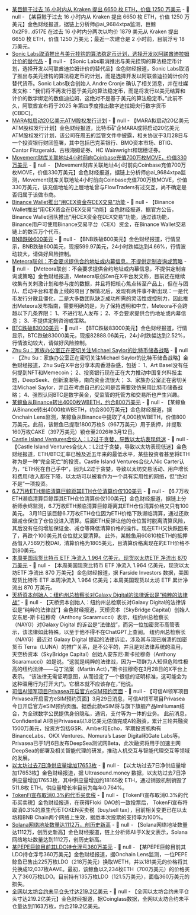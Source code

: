 - [某巨鲸于过去 16 小时内从 Kraken 提出 6650 枚 ETH，价值 1250 万美元]() - 📰 null - 【某巨鲸于过去 16 小时内从 Kraken 提出 6650 枚 ETH，价值 1250 万美元】金色财经报道，据链上分析师@ai_9684xtpa监测，巨鲸 0x2F9...d517E 在过去 16 小时内分两次以均价 1879 美元从 Kraken 提出 6650 枚 ETH，价值 1250 万美元；最近一次建仓是 2 小时前，目前浮亏 18 万美元。
- [Sonic Labs取消推出与美元挂钩的算法稳定币计划，选择开发以阿联酋迪拉姆计价的替代品](https://cointelegraph.com/news/sonic-usd-algorithmic-stablecoin-dirham-stablecoin) - 📰 null - 【Sonic Labs取消推出与美元挂钩的算法稳定币计划，选择开发以阿联酋迪拉姆计价的替代品】金色财经报道，Sonic Labs取消了推出与美元挂钩的算法稳定币的计划，而是选择开发以阿联酋迪拉姆计价的替代货币。Sonic Labs联合创始人 Andre Cronje 确认了相关消息，并在社媒发文称：“我们将不再发行基于美元的算法稳定币，而是将发行以美元结算和计价的数学绑定的数值迪拉姆，这绝对不是基于美元的算法稳定币。”此前不久，阿联酋宣布将于2025 年第四季度推出数字迪拉姆央行数字货币 (CBDC)。
- [MARA拟启动20亿美元ATM股权发行计划](https://www.theminermag.com/news/2025-03-29/mara-atm-bitcoin-stock) - 📰 null - 【MARA拟启动20亿美元ATM股权发行计划】金色财经报道，比特币矿企MARA或将启动20亿美元ATM股权发行计划，该公司在周五的监管文件中披露，相关协议于3月28日与一个投资银行财团签署，其中包括巴克莱银行、BMO资本市场、BTIG、Cantor Fitzgerald、古根海姆证券、HC Wainwright和瑞穗证券。
- [Movement财库关联地址4小时前向Coinbase充值700万枚MOVE，价值330万美元]() - 📰 null - 【Movement财库关联地址4小时前向Coinbase充值700万枚MOVE，价值330万美元】金色财经报道，据链上分析师@ai_9684xtpa监测，Movement财库关联地址4小时前向Coinbase充值700万枚MOVE，价值330万美元，该充值地址的上层地址曾与FlowTraders有过交互，尚不确定是否归属于该做市商。
- [Binance Wallet推出“用CEX资金在DEX交易”功能](https://x.com/BinanceWallet/status/1905953250941006203) - 📰 null - 【Binance Wallet推出“用CEX资金在DEX交易”功能】金色财经报道，据官方公告，Binance Wallet团队推出“用CEX资金在DEX交易”功能，通过该功能，Binance用户可使用Binance交易平台（CEX）资金，在Binance Wallet交易链上的数百万个代币。
- [BNB跌破600美元]() - 📰 null - 【BNB跌破600美元】金色财经报道，行情显示，BNB跌破600美元，现报599.97美元，24小时跌幅达到4.66%，行情波动较大，请做好风险控制。
- [Meteora联创：不会要求提供合约地址或内幕信息，不提供定制咨询或策略](https://x.com/realdezen/status/1905321326052868225) - 📰 null - 【Meteora联创：不会要求提供合约地址或内幕信息，不提供定制咨询或策略】金色财经报道，Meteora联创Zen在X平台发文称，目前还在继续收集有关刺激计划和参与度的数据，并且将把核心焦点转至产品上，但在与团队、启动平台和准备上线的项目了解情况后，发现有两件事不断出现：一是代币发行分散且僵化，二是大多数团队缺乏成功所需的灵活性或控制力，因此推出Meteora发布指南，需要明确的是，为了保持透明和中立，Meteora不会跨越以下几条界限： 
1、不进行私人发布； 
2、不会要求提供合约地址或内幕信息； 
3、不提供定制咨询或策略。
- [BTC跌破83000美元]() - 📰 null - 【BTC跌破83000美元】金色财经报道，行情显示，BTC跌破83000美元，现报82888.06美元，24小时跌幅达到2.52%，行情波动较大，请做好风险控制。
- [Zhu Su：家族办公室正在密切关注Michael Saylor的比特币储备战略](https://x.com/zhusu/status/1905930522758684822) - 📰 null - 【Zhu Su：家族办公室正在密切关注Michael Saylor的比特币储备战略】金色财经报道，Zhu Su在X平台分享本周香港杂感，包括： 
1、Art Basel没有任何提到NFT和Memecoin； 
2、投资银行现在正在大力推动中国复兴科技主题，DeepSeek、创新浪潮等，南向资金流很大； 
3、家族办公室正在密切关注Michael Saylor，并且在考虑自己的公司是否需要效仿采用比特币储备战略； 
4、强烈认同BTC是数字黄金，受监管的托管方和交易所也产生兴趣。
- [某鲸鱼从Binance转出4000枚WBETH，约合800万美元](https://x.com/OnchainLens/status/1905932675216769298) - 📰 null - 【某鲸鱼从Binance转出4000枚WBETH，约合800万美元】金色财经报道，据Onchain Lens监测，某鲸鱼从Binance中提取了4,000枚WBETH，价值800万美元。此前，该鲸鱼已提取1800万枚S（967万美元）用于质押，并提取160万枚CAKE（397万美元）锁仓至2026年3月12日。
- [Castle Island Ventures合伙人：L2过于贪婪，导致以太坊表现低迷](https://cointelegraph.com/news/layer-2-reason-for-ethereum-declining-investment-appeal-crypto-venture-capitalist) - 📰 null - 【Castle Island Ventures合伙人：L2过于贪婪，导致以太坊表现低迷】金色财经报道，ETH/BTC汇率已触及近五年来的最低水平，某些投资者甚至将ETH称为是一种“完全死亡”的投资。Castle Island Ventures合伙人Nic Carter认为，“ETH死在自己手中”，因为L2过于贪婪，导致以太坊交易活动、用户增长和费用/收入都在下降，以太坊可以被看作为一个具有实用性的网络，但“绝对不是”一项投资。
- [6.7万枚ETH濒临清算巨鲸距其ETH仓位清算价仅100美元](https://x.com/EmberCN/status/1905909631266025683) - 📰 null - 【6.7万枚ETH濒临清算巨鲸距其ETH仓位清算价仅100美元】金色财经报道，据链上分析师余烬监测，6.7万枚ETH濒临清算巨鲸距离其ETH仓位清算价格又只有100美元。 
3月11日该巨鲸6.7万枚ETH仓位因为ETH价格下跌濒临清算，通过还款跟减仓保住了仓位没进入清算。后面ETH反弹让他的仓位暂时脱离清算风险，其后没有任何增加保证金、减仓等降低清算价格的操作。现在ETH又快跌回来了，再跌个100美元其仓位就又要清算。 
此外，某鲸鱼用60810枚ETH的抵押品借入7569万枚DAI，清算价格为1805美元，目清算价格离现在的ETH价格不到80美元。
- [本周美国现货比特币 ETF 净流入 1.964 亿美元，现货以太坊ETF 净流出 870 万美元](https://farside.co.uk/btc/) - 📰 null - 【本周美国现货比特币 ETF 净流入 1.964 亿美元，现货以太坊ETF 净流出 870 万美元】金色财经报道，据 Farside Investors 数据，美国现货比特币 ETF 本周净流入 1.964 亿美元；本周美国现货以太坊 ETF 累计净流出 870 万美元。
- [天桥资本创始人：纽约州总检察长对Galaxy Digital的法律诉讼是“纯粹的法律战”](https://cointelegraph.com/news/nayg-lawsuit-galaxy-digital-lawfare-anthony-scaramucci) - 📰 null - 【天桥资本创始人：纽约州总检察长对Galaxy Digital的法律诉讼是“纯粹的法律战”】金色财经报道，天桥资本（SkyBridge Capital）创始人安东尼-斯卡拉穆奇（Anthony Scaramucci）表示，纽约州总检察长（NAYG）对Galaxy Digital 的诉讼是“法律战”，而另一位加密货币高管表示，该法律如此特殊，以至于他不得不在ChatGPT上查阅。 
纽约州总检察长（NAYG）最近对 Galaxy Digital 提起的法律诉讼，涉及其与现已崩溃的加密货币 Terra（LUNA）的推广关系，是不公平的，并且是对法律系统的滥用，天空桥资本（SkyBridge Capital）创始人安东尼·斯卡拉穆奇（Anthony Scaramucci）如是说。“这就是纯粹的法律战，因为一项鲜为人知但危险性极高的纽约法律——马丁法案（Martin Act），”斯卡拉穆奇在3月28日的X平台上表示。 
“该法律无需证明意图，从而设定了一个很低的证明标准，这可能会为这种滥用行为打开大门。它根本就不应该存在，”他说。
- [可信AI领军项目Privasea开启官方eSIM预约页面](https://www.privasea.ai/fhesim) - 📰 null - 【可信AI领军项目Privasea开启官方eSIM预约页面】3月29日消息，可信AI领军项目Privasea今日开启官方eSIM预约页面。据悉此款eSIM将与旗下旗舰产品ImHuman结合，为全球数字公民提供身份隐私，通讯，支付等为一体的业务。 
此前消息，Confidential AI项目Privasea以1.8亿美元估值完成A轮融资，累计三轮共融资1500万美元，投资方包括GSR、Amber和Echo，早期投资机构有BinanceLabs、OKX Ventures、Nomura’s Laser Digital和Gate Labs等。Privasea已于1月6日发布DeepSea测试网Beta，此次融资将用于加速主网DeepSea的部署及相关智能代理的研发，推动人机交互与智能代理交互等领域的发展。
- [以太坊过去7日净供应量增加17653枚]() - 📰 null - 【以太坊过去7日净供应量增加17653枚】金色财经报道，据 Ultrasound.money 数据，以太坊过去7日净供应量增加17653枚，其中供应量增加约18165枚 ETH，通过销毁机制销毁了511.8枚 ETH。供应量增长率目前为每年0.764%。
- [TokenFi宣布取消0.3%的代币买卖税](https://markets.businessinsider.com/news/currencies/tokenfi-removes-token-buy-sell-tax-after-unanimous-dao-vote-1034523385) - 📰 null - 【TokenFi宣布取消0.3%的代币买卖税】金色财经报道，在获得Floki  DAO的一致投票后， TokenFi宣布将取消0.3%的原生代币TOKEN买卖税（buy/sell tax），目前相关变更已在以太坊和BNB Chain两个网络上生效，据悉本次投票的支持率为100%。
- [Solana网络地址数量达1112万，创历史新高](https://x.com/ali_charts/status/1905887399286394938) - 📰 null - 【Solana网络地址数量达1112万，创历史新高】金色财经报道，链上分析师Ali于X发文表示，Solana网络地址数量达到1112万，创历史新高。
- [某PEPE巨鲸目前其LDO持仓浮亏360万美元](https://x.com/OnchainLens/status/1905884514444066991) - 📰 null - 【某PEPE巨鲸目前其LDO持仓浮亏360万美元】金色财经报道，据Onchain Lens监测，一位PEPE鲸鱼已售出225万枚LDO（218万美元）换取WETH，并以181美元的价格将其兑换成12,037枚AAVE。最初，该鲸鱼以2,234枚ETH（700万美元）的价格买入了360万枚LDO。目前持有135万枚LDO（121.5万美元），面临360万美元的损失。
- [全网以太坊合约未平仓头寸达219.2亿美元](https://www.coinglass.com/BitcoinOpenInterest) - 📰 null - 【全网以太坊合约未平仓头寸达219.2亿美元】金色财经报道，据Coinglass数据，全网以太坊合约未平仓量达到1163万枚，约合219.2亿美元。
